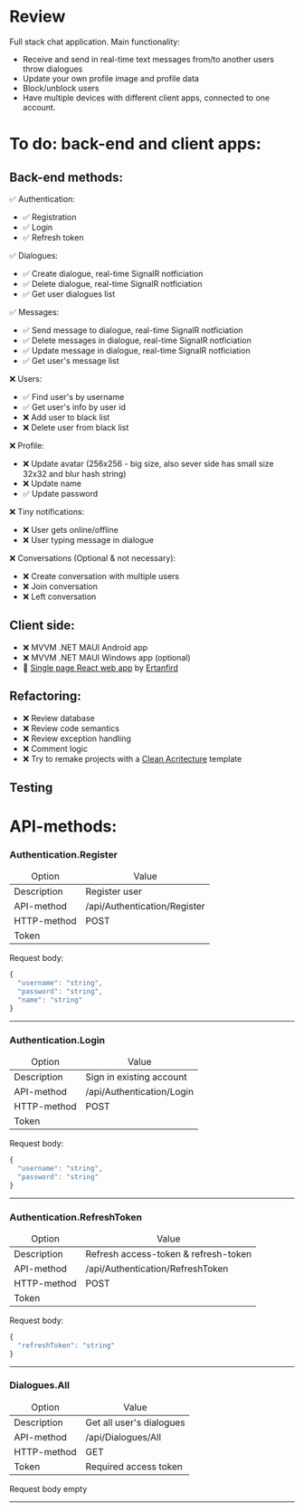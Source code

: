# Review
 Full stack chat application.
 Main functionality:
 - Receive and send in real-time text messages from/to another users throw dialogues
 - Update your own profile image and profile data
 - Block/unblock users 
 - Have multiple devices with different client apps, connected to one account. 

# To do: back-end and client apps:
## Back-end methods:
✅ Authentication:
- ✅ Registration
- ✅ Login
- ✅ Refresh token

✅ Dialogues:
- ✅ Create dialogue, real-time SignalR notficiation 
- ✅ Delete dialogue, real-time SignalR notficiation 
- ✅ Get user dialogues list

✅ Messages:
- ✅ Send message to dialogue, real-time SignalR notficiation 
- ✅ Delete messages in dialogue, real-time SignalR notficiation 
- ✅ Update message in dialogue, real-time SignalR notficiation 
- ✅ Get user's message list 

❌ Users:
- ✅ Find user's by username
- ✅ Get user's info by user id
- ❌ Add user to black list
- ❌ Delete user from black list

❌ Profile:
- ❌ Update avatar (256x256 - big size, also sever side has small size 32x32 and blur hash string)
- ❌ Update name
- ✅ Update password

❌ Tiny notifications:
- ❌ User gets online/offline
- ❌ User typing message in dialogue

❌ Conversations (Optional & not necessary):
- ❌ Create conversation with multiple users
- ❌ Join conversation
- ❌ Left conversation

## Client side:
- ❌ MVVM .NET MAUI Android app
- ❌ MVVM .NET MAUI Windows app (optional)
- 🚩 <a href="https://github.com/ertanfird/simplify">Single page React web app</a> by <a href="https://github.com/ertanfird">Ertanfird</a>

## Refactoring:
- ❌ Review database
- ❌ Review code semantics
- ❌ Review exception handling
- ❌ Comment logic
- ❌ Try to remake projects with a <a href="Trying to remake it for Clean Acritecture">Clean Acritecture</a> template

## Testing


# API-methods:

### Authentication.Register
<table>
  <thead align="center">
    <tr border: none;>
      <td>Option</td>
      <td>Value</td>
    </tr>
  </thead>
  <tbody>
    <tr>
      <td>Description</td>
      <td>Register user</td>
    </tr>
    <tr>
      <td>API-method</td>
      <td>/api/Authentication/Register</td>
    </tr>
    <tr>
      <td>HTTP-method</td>
      <td>POST</td>
    </tr>
    <tr>
      <td>Token</td>
      <td></td>
    </tr>
  </tbody>
</table>


Request body:
```js
{
  "username": "string",
  "password": "string",
  "name": "string"
}
```
---
### Authentication.Login
<table>
  <thead align="center">
    <tr border: none;>
      <td>Option</td>
      <td>Value</td>
    </tr>
  </thead>
  <tbody>
    <tr>
      <td>Description</td>
      <td>Sign in existing account</td>
    </tr>
    <tr>
      <td>API-method</td>
      <td>/api/Authentication/Login</td>
    </tr>
    <tr>
      <td>HTTP-method</td>
      <td>POST</td>
    </tr>
    <tr>
      <td>Token</td>
      <td></td>
    </tr>
  </tbody>
</table>

Request body:
```js
{
  "username": "string",
  "password": "string"
}
```
---
### Authentication.RefreshToken
<table>
  <thead align="center">
    <tr border: none;>
      <td>Option</td>
      <td>Value</td>
    </tr>
  </thead>
  <tbody>
    <tr>
      <td>Description</td>
      <td>Refresh access-token & refresh-token</td>
    </tr>
    <tr>
      <td>API-method</td>
      <td>/api/Authentication/RefreshToken</td>
    </tr>
    <tr>
      <td>HTTP-method</td>
      <td>POST</td>
    </tr>
    <tr>
      <td>Token</td>
      <td></td>
    </tr>
  </tbody>
</table>

Request body:
```js
{
  "refreshToken": "string"
}
```
---
### Dialogues.All
<table>
  <thead align="center">
    <tr border: none;>
      <td>Option</td>
      <td>Value</td>
    </tr>
  </thead>
  <tbody>
    <tr>
      <td>Description</td>
      <td>Get all user's dialogues</td>
    </tr>
    <tr>
      <td>API-method</td>
      <td>/api/Dialogues/All</td>
    </tr>
    <tr>
      <td>HTTP-method</td>
      <td>GET</td>
    </tr>
    <tr>
      <td>Token</td>
      <td>Required access token</td>
    </tr>
  </tbody>
</table>

Request body empty

---
